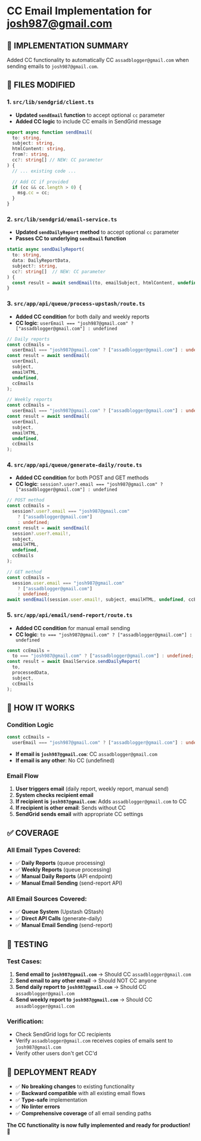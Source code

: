 # CC Email Implementation for josh987@gmail.com

## 📧 **IMPLEMENTATION SUMMARY**

Added CC functionality to automatically CC `assadblogger@gmail.com` when sending emails to `josh987@gmail.com`.

## 🔧 **FILES MODIFIED**

### 1. **`src/lib/sendgrid/client.ts`**

- **Updated `sendEmail` function** to accept optional `cc` parameter
- **Added CC logic** to include CC emails in SendGrid message

```typescript
export async function sendEmail(
  to: string,
  subject: string,
  htmlContent: string,
  from?: string,
  cc?: string[] // NEW: CC parameter
) {
  // ... existing code ...

  // Add CC if provided
  if (cc && cc.length > 0) {
    msg.cc = cc;
  }
}
```

### 2. **`src/lib/sendgrid/email-service.ts`**

- **Updated `sendDailyReport` method** to accept optional `cc` parameter
- **Passes CC to underlying `sendEmail` function**

```typescript
static async sendDailyReport(
  to: string,
  data: DailyReportData,
  subject?: string,
  cc?: string[]  // NEW: CC parameter
) {
  const result = await sendEmail(to, emailSubject, htmlContent, undefined, cc);
}
```

### 3. **`src/app/api/queue/process-upstash/route.ts`**

- **Added CC condition** for both daily and weekly reports
- **CC logic**: `userEmail === "josh987@gmail.com" ? ["assadblogger@gmail.com"] : undefined`

```typescript
// Daily reports
const ccEmails =
  userEmail === "josh987@gmail.com" ? ["assadblogger@gmail.com"] : undefined;
const result = await sendEmail(
  userEmail,
  subject,
  emailHTML,
  undefined,
  ccEmails
);

// Weekly reports
const ccEmails =
  userEmail === "josh987@gmail.com" ? ["assadblogger@gmail.com"] : undefined;
const result = await sendEmail(
  userEmail,
  subject,
  emailHTML,
  undefined,
  ccEmails
);
```

### 4. **`src/app/api/queue/generate-daily/route.ts`**

- **Added CC condition** for both POST and GET methods
- **CC logic**: `session?.user?.email === "josh987@gmail.com" ? ["assadblogger@gmail.com"] : undefined`

```typescript
// POST method
const ccEmails =
  session?.user?.email === "josh987@gmail.com"
    ? ["assadblogger@gmail.com"]
    : undefined;
const result = await sendEmail(
  session?.user?.email!,
  subject,
  emailHTML,
  undefined,
  ccEmails
);

// GET method
const ccEmails =
  session.user.email === "josh987@gmail.com"
    ? ["assadblogger@gmail.com"]
    : undefined;
await sendEmail(session.user.email!, subject, emailHTML, undefined, ccEmails);
```

### 5. **`src/app/api/email/send-report/route.ts`**

- **Added CC condition** for manual email sending
- **CC logic**: `to === "josh987@gmail.com" ? ["assadblogger@gmail.com"] : undefined`

```typescript
const ccEmails =
  to === "josh987@gmail.com" ? ["assadblogger@gmail.com"] : undefined;
const result = await EmailService.sendDailyReport(
  to,
  processedData,
  subject,
  ccEmails
);
```

## 🎯 **HOW IT WORKS**

### **Condition Logic**

```typescript
const ccEmails =
  userEmail === "josh987@gmail.com" ? ["assadblogger@gmail.com"] : undefined;
```

- **If email is `josh987@gmail.com`**: CC `assadblogger@gmail.com`
- **If email is any other**: No CC (undefined)

### **Email Flow**

1. **User triggers email** (daily report, weekly report, manual send)
2. **System checks recipient email**
3. **If recipient is `josh987@gmail.com`**: Adds `assadblogger@gmail.com` to CC
4. **If recipient is other email**: Sends without CC
5. **SendGrid sends email** with appropriate CC settings

## ✅ **COVERAGE**

### **All Email Types Covered:**

- ✅ **Daily Reports** (queue processing)
- ✅ **Weekly Reports** (queue processing)
- ✅ **Manual Daily Reports** (API endpoint)
- ✅ **Manual Email Sending** (send-report API)

### **All Email Sources Covered:**

- ✅ **Queue System** (Upstash QStash)
- ✅ **Direct API Calls** (generate-daily)
- ✅ **Manual Email Sending** (send-report)

## 🧪 **TESTING**

### **Test Cases:**

1. **Send email to `josh987@gmail.com`** → Should CC `assadblogger@gmail.com`
2. **Send email to any other email** → Should NOT CC anyone
3. **Send daily report to `josh987@gmail.com`** → Should CC `assadblogger@gmail.com`
4. **Send weekly report to `josh987@gmail.com`** → Should CC `assadblogger@gmail.com`

### **Verification:**

- Check SendGrid logs for CC recipients
- Verify `assadblogger@gmail.com` receives copies of emails sent to `josh987@gmail.com`
- Verify other users don't get CC'd

## 🚀 **DEPLOYMENT READY**

- ✅ **No breaking changes** to existing functionality
- ✅ **Backward compatible** with all existing email flows
- ✅ **Type-safe** implementation
- ✅ **No linter errors**
- ✅ **Comprehensive coverage** of all email sending paths

**The CC functionality is now fully implemented and ready for production!** 🎉
